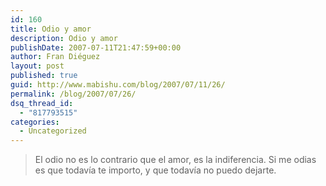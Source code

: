 ```yaml
---
id: 160
title: Odio y amor
description: Odio y amor
publishDate: 2007-07-11T21:47:59+00:00
author: Fran Diéguez
layout: post
published: true
guid: http://www.mabishu.com/blog/2007/07/11/26/
permalink: /blog/2007/07/26/
dsq_thread_id:
  - "817793515"
categories:
  - Uncategorized
---
```

<blockquote>El odio no es lo contrario que el amor, es la indiferencia. Si me odias es que todavía te importo, y que todavía no puedo dejarte. </blockquote>
